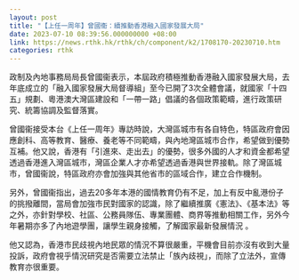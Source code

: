 ```yaml
---
layout: post
title: "【上任一周年】曾國衞：續推動香港融入國家發展大局"
date: 2023-07-10 08:39:56.000000000 +08:00
link: https://news.rthk.hk/rthk/ch/component/k2/1708170-20230710.htm
categories: rthk
---
```


政制及內地事務局局長曾國衞表示，本屆政府積極推動香港融入國家發展大局，去年底成立的「融入國家發展大局督導組」至今已開了3次全體會議，就國家「十四五」規劃、粵港澳大灣區建設和「一帶一路」倡議的各個政策範疇，進行政策研究、統籌協調及監督落實。

曾國衞接受本台《上任一周年》專訪時說，大灣區城市有各自特色，特區政府會因應創科、高等教育、醫療、養老等不同範疇，與內地灣區城市合作，希望做到優勢互補。他又說，香港有「引進來、走出去」的優勢，很多外國的人才和資金都希望透過香港進入灣區城市，灣區企業人才亦希望透過香港與世界接軌。除了灣區城市，曾國衞說，特區政府亦會加強與其他省市的區域合作，建立合作機制。

另外，曾國衞指出，過去20多年本港的國情教育仍有不足，加上有反中亂港份子的挑撥離間，當局會加強市民對國家的認識，除了繼續推廣《憲法》、《基本法》等之外，亦針對學校、社區、公務員隊伍、專業團體、商界等推動相關工作，另外今年暑期亦多了內地遊學團，讓學生親身接觸，了解國家最新發展情況 。

他又認為，香港市民歧視內地民眾的情況不算很嚴重，平機會目前亦沒有收到大量投訴，政府會視乎情況研究是否需要立法禁止「族內歧視」，而除了立法外，宣傳教育亦很重要。
